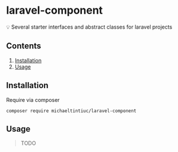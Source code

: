 # laravel-component
:bulb: Several starter interfaces and abstract classes for laravel projects

## Contents
1. [Installation](#installation)
2. [Usage](#usage)

## Installation

Require via composer
```shell
composer require michaeltintiuc/laravel-component
``````

## Usage

>TODO
